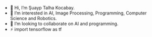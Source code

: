 - 👋 Hi, I’m Şuayp Talha Kocabay.
- 👀 I’m interested in AI, Image Processing, Programming, Computer Science and Robotics.
- 💞️ I’m looking to collaborate on AI and programming.
- ⚡ import tensorflow as tf
